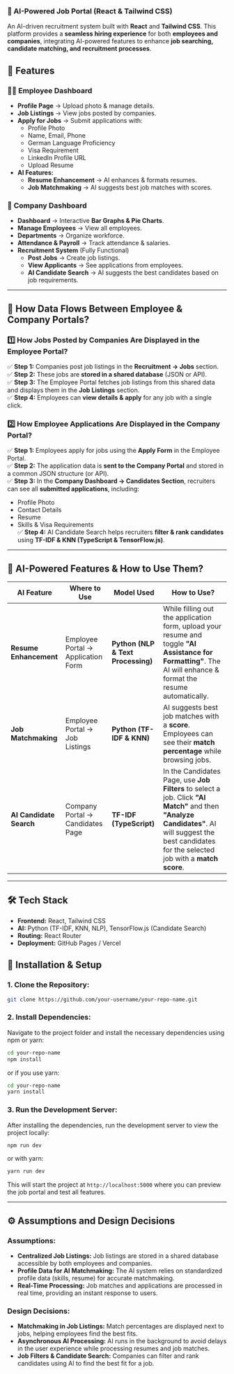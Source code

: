 ### 🚀 AI-Powered Job Portal (React & Tailwind CSS)

An AI-driven recruitment system built with **React** and **Tailwind CSS**. This platform provides a **seamless hiring experience** for both **employees and companies**, integrating AI-powered features to enhance **job searching, candidate matching, and recruitment processes**.

## 📌 Features

### 👨‍💼 **Employee Dashboard**
- **Profile Page** → Upload photo & manage details.
- **Job Listings** → View jobs posted by companies.
- **Apply for Jobs** → Submit applications with:
  - Profile Photo
  - Name, Email, Phone
  - German Language Proficiency
  - Visa Requirement
  - LinkedIn Profile URL
  - Upload Resume
- **AI Features:**
  - **Resume Enhancement** → AI enhances & formats resumes.
  - **Job Matchmaking** → AI suggests best job matches with scores.

### 🏢 **Company Dashboard**
- **Dashboard** → Interactive **Bar Graphs & Pie Charts**.
- **Manage Employees** → View all employees.
- **Departments** → Organize workforce.
- **Attendance & Payroll** → Track attendance & salaries.
- **Recruitment System** (Fully Functional)
  - **Post Jobs** → Create job listings.
  - **View Applicants** → See applications from employees.
  - **AI Candidate Search** → AI suggests the best candidates based on job requirements.

---

## 🔄 **How Data Flows Between Employee & Company Portals?**

### **1️⃣ How Jobs Posted by Companies Are Displayed in the Employee Portal?**
✅ **Step 1:** Companies post job listings in the **Recruitment → Jobs** section.  
✅ **Step 2:** These jobs are **stored in a shared database** (JSON or API).  
✅ **Step 3:** The Employee Portal fetches job listings from this shared data and displays them in the **Job Listings** section.  
✅ **Step 4:** Employees can **view details & apply** for any job with a single click.

### **2️⃣ How Employee Applications Are Displayed in the Company Portal?**
✅ **Step 1:** Employees apply for jobs using the **Apply Form** in the Employee Portal.  
✅ **Step 2:** The application data is **sent to the Company Portal** and stored in a common JSON structure (or API).  
✅ **Step 3:** In the **Company Dashboard → Candidates Section**, recruiters can see all **submitted applications**, including:
   - Profile Photo
   - Contact Details
   - Resume
   - Skills & Visa Requirements  
✅ **Step 4:** AI Candidate Search helps recruiters **filter & rank candidates** using **TF-IDF & KNN (TypeScript & TensorFlow.js)**.

---

## 🧠 **AI-Powered Features & How to Use Them?**

| AI Feature            | Where to Use                             | Model Used                  | How to Use?                                                                                                                                               |
|-----------------------|------------------------------------------|-----------------------------|-----------------------------------------------------------------------------------------------------------------------------------------------------------|
| **Resume Enhancement** | Employee Portal → Application Form      | **Python (NLP & Text Processing)**  | While filling out the application form, upload your resume and toggle **"AI Assistance for Formatting"**. The AI will enhance & format the resume automatically. |
| **Job Matchmaking**    | Employee Portal → Job Listings          | **Python (TF-IDF & KNN)**   | AI suggests best job matches with a **score**. Employees can see their **match percentage** while browsing jobs.                                           |
| **AI Candidate Search**| Company Portal → Candidates Page        | **TF-IDF (TypeScript)**     | In the Candidates Page, use **Job Filters** to select a job. Click **"AI Match"** and then **"Analyze Candidates"**. AI will suggest the best candidates for the selected job with a **match score**. |

---

## 🛠️ **Tech Stack**
- **Frontend:** React, Tailwind CSS  
- **AI:** Python (TF-IDF, KNN, NLP), TensorFlow.js (Candidate Search)  
- **Routing:** React Router  
- **Deployment:** GitHub Pages / Vercel  

## 🔧 **Installation & Setup**

### **1. Clone the Repository:**
```bash
git clone https://github.com/your-username/your-repo-name.git
```

### **2. Install Dependencies:**
Navigate to the project folder and install the necessary dependencies using npm or yarn:

```bash
cd your-repo-name
npm install
```
or if you use yarn:
```bash
cd your-repo-name
yarn install
```

### **3. Run the Development Server:**
After installing the dependencies, run the development server to view the project locally:

```bash
npm run dev
```
or with yarn:
```bash
yarn run dev
```

This will start the project at `http://localhost:5000` where you can preview the job portal and test all features.

---

## ⚙️ **Assumptions and Design Decisions**

### **Assumptions:**
- **Centralized Job Listings:** Job listings are stored in a shared database accessible by both employees and companies.
- **Profile Data for AI Matchmaking:** The AI system relies on standardized profile data (skills, resume) for accurate matchmaking.
- **Real-Time Processing:** Job matches and applications are processed in real time, providing an instant response to users.

### **Design Decisions:**
- **Matchmaking in Job Listings:** Match percentages are displayed next to jobs, helping employees find the best fits.
- **Asynchronous AI Processing:** AI runs in the background to avoid delays in the user experience while processing resumes and job matches.
- **Job Filters & Candidate Search:** Companies can filter and rank candidates using AI to find the best fit for a job. 
